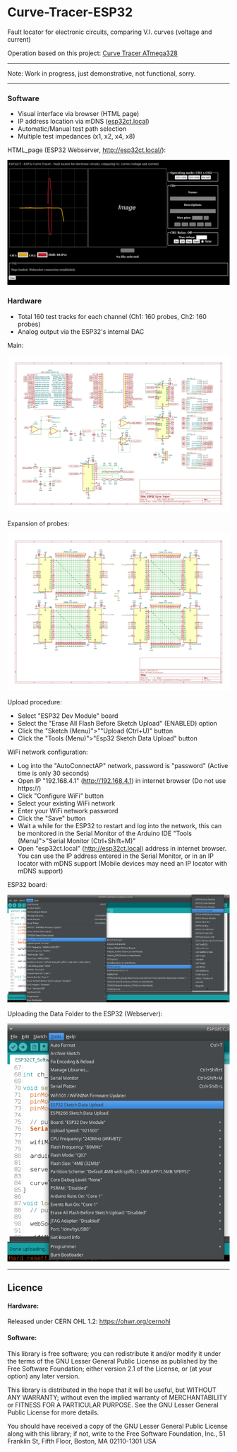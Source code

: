 # Curve-Tracer-ESP32
Fault locator for electronic circuits, comparing V.I. curves (voltage and current)

Operation based on this project: [Curve Tracer ATmega328](https://github.com/rtek1000/Curve-Tracer-ATmega328)

------------

Note: Work in progress, just demonstrative, not functional, sorry.

------------

### Software

- Visual interface via browser (HTML page)
- IP address location via mDNS ([esp32ct.local](http://esp32ct.local/))
- Automatic/Manual test path selection
- Multiple test impedances (x1, x2, x4, x8)

HTML_page (ESP32 Webserver, http://esp32ct.local/):

![img](https://raw.githubusercontent.com/rtek1000/Curve-Tracer-ESP32/main/Docs/HTML_page.png)

### Hardware

- Total 160 test tracks for each channel (Ch1: 160 probes, Ch2: 160 probes)
- Analog output via the ESP32's internal DAC

Main:

![img](https://raw.githubusercontent.com/rtek1000/Curve-Tracer-ESP32/main/ESP32CT_Hardware/ESP32_Curve_Tracer_pg1.png)

Expansion of probes:

![img](https://raw.githubusercontent.com/rtek1000/Curve-Tracer-ESP32/main/ESP32CT_Hardware/ESP32_Curve_Tracer_pg2.png)

Upload procedure:
- Select "ESP32 Dev Module" board
- Select the "Erase All Flash Before Sketch Upload" (ENABLED) option
- Click the "Sketch (Menu)">""Upload (Ctrl+U)" button
- Click the "Tools (Menu)">"Esp32 Sketch Data Upload" button

WiFi network configuration:
- Log into the "AutoConnectAP" network, password is "password" (Active time is only 30 seconds)
- Open IP "192.168.4.1" (http://192.168.4.1) in internet browser (Do not use https://)
- Click "Configure WiFi" button
- Select your existing WiFi network
- Enter your WiFi network password
- Click the "Save" button
- Wait a while for the ESP32 to restart and log into the network, this can be monitored in the Serial Monitor of the Arduino IDE "Tools (Menu)">"Serial Monitor (Ctrl+Shift+M)"
- Open "esp32ct.local" (http://esp32ct.local) address in internet browser. You can use the IP address entered in the Serial Monitor, or in an IP locator with mDNS support (Mobile devices may need an IP locator with mDNS support)

ESP32 board:

![img](https://raw.githubusercontent.com/rtek1000/Curve-Tracer-ESP32/main/Docs/ESP32_Dev_Module.png)

Uploading the Data Folder to the ESP32 (Webserver):

![img](https://raw.githubusercontent.com/rtek1000/Curve-Tracer-ESP32/main/Docs/Data_folder_upload.png)

------------

## Licence

#### Hardware:
Released under CERN OHL 1.2: https://ohwr.org/cernohl

#### Software:
This library is free software; you can redistribute it and/or modify it under the terms of the GNU Lesser General Public License as published by the Free Software Foundation; either version 2.1 of the License, or (at your option) any later version.

This library is distributed in the hope that it will be useful, but WITHOUT ANY WARRANTY; without even the implied warranty of MERCHANTABILITY or FITNESS FOR A PARTICULAR PURPOSE. See the GNU Lesser General Public License for more details.

You should have received a copy of the GNU Lesser General Public License along with this library; if not, write to the Free Software Foundation, Inc., 51 Franklin St, Fifth Floor, Boston, MA 02110-1301 USA
